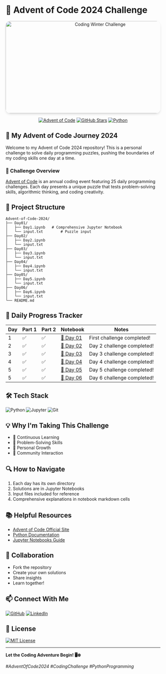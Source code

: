 # 🎄 Advent of Code 2024 Challenge

<div align="center">
  <img 
    src="https://images.ctfassets.net/m0jozvmb6niy/28w2ihUQ2CKP3YWkiveCSK/ad59929e4d16ebfc6910d126f558bee0/adventofcode-horizontal-2x1.png" 
    alt="Coding Winter Challenge" 
    width="600" 
    style="max-width: 100%; height: 300px; object-fit: cover; border-radius: 15px; box-shadow: 0 4px 6px rgba(0,0,0,0.1);"
  >

  [![Advent of Code](https://img.shields.io/badge/Advent%20of%20Code-2024-brightgreen?style=for-the-badge&logo=snowflake&logoColor=white)](https://adventofcode.com/)
  [![GitHub Stars](https://img.shields.io/github/stars/bilal77511/Advent-of-Code-2024?style=for-the-badge&logo=github&color=yellow)](#)
  [![Python](https://img.shields.io/badge/Python-3.9+-blue?style=for-the-badge&logo=python&logoColor=white)](#)
</div>

## 🚀 My Advent of Code Journey 2024

Welcome to my Advent of Code 2024 repository! This is a personal challenge to solve daily programming puzzles, pushing the boundaries of my coding skills one day at a time.

### 🎯 Challenge Overview

[Advent of Code](https://adventofcode.com/) is an annual coding event featuring 25 daily programming challenges. Each day presents a unique puzzle that tests problem-solving skills, algorithmic thinking, and coding creativity.

## 📂 Project Structure

```
Advent-of-Code-2024/
├── Day01/
│   ├── Day1.ipynb   # Comprehensive Jupyter Notebook
│   └── input.txt        # Puzzle input
├── Day02/
│   ├── Day2.ipynb
│   └── input.txt
├── Day03/
│   ├── Day3.ipynb
│   └── input.txt
├── Day04/
│   ├── Day4.ipynb
│   └── input.txt
├── Day05/
│   ├── Day5.ipynb
│   └── input.txt
├── Day06/
│   ├── Day6.ipynb
│   └── input.txt
└── README.md
```

## 🧊 Daily Progress Tracker

| Day | Part 1 | Part 2 | Notebook | Notes |
|-----|--------|--------|----------|-------|
| 1   | ✅ | ✅ | [📓 Day 01](Day01/) | First challenge completed! |
| 2   | ✅ | ✅ | [📓 Day 02](Day02/) | Day 2 challenge completed! |
| 3   | ✅ | ✅ | [📓 Day 03](Day03/) | Day 3 challenge completed! |
| 4   | ✅ | ✅ | [📓 Day 04](Day04/) | Day 4 challenge completed! |
| 5   | ✅ | ✅ | [📓 Day 05](Day05/) | Day 5 challenge completed! |
| 5   | ✅ | ✅ | [📓 Day 06](Day06/) | Day 6 challenge completed! |

## 🛠 Tech Stack

![Python](https://img.shields.io/badge/-Python-3776AB?style=flat-square&logo=python&logoColor=white)
![Jupyter](https://img.shields.io/badge/-Jupyter-F37626?style=flat-square&logo=jupyter&logoColor=white)
![Git](https://img.shields.io/badge/-Git-F05032?style=flat-square&logo=git&logoColor=white)

## 💡 Why I'm Taking This Challenge

- 🚀 Continuous Learning
- 🧠 Problem-Solving Skills
- 🌟 Personal Growth
- 🤝 Community Interaction

## 🔍 How to Navigate

1. Each day has its own directory
2. Solutions are in Jupyter Notebooks
3. Input files included for reference
4. Comprehensive explanations in notebook markdown cells

## 📚 Helpful Resources

- [Advent of Code Official Site](https://adventofcode.com/)
- [Python Documentation](https://docs.python.org/)
- [Jupyter Notebooks Guide](https://jupyter.org/documentation)

## 🤝 Collaboration

- Fork the repository
- Create your own solutions
- Share insights
- Learn together!

## 📫 Connect With Me

[![GitHub](https://img.shields.io/badge/GitHub-Profile-black?style=flat-square&logo=github)](https://github.com/bilal77511)
[![LinkedIn](https://img.shields.io/badge/LinkedIn-Connect-blue?style=flat-square&logo=linkedin)](https://www.linkedin.com/in/muhammad-bilal-a75782280/)

## 📜 License

[![MIT License](https://img.shields.io/badge/License-MIT-green.svg?style=flat-square)](LICENSE)

---

**Let the Coding Adventure Begin! 🖥️❄️**

*#AdventOfCode2024 #CodingChallenge #PythonProgramming*

